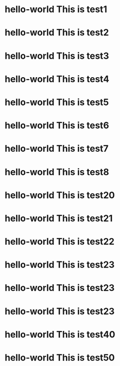 # hello-world This is test1
# hello-world This is test2
# hello-world This is test3
# hello-world This is test4
# hello-world This is test5
# hello-world This is test6
# hello-world This is test7

# hello-world This is test8
# hello-world This is test20
# hello-world This is test21
# hello-world This is test22
# hello-world This is test23
# hello-world This is test23
# hello-world This is test23
# hello-world This is test40
# hello-world This is test50
